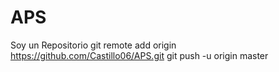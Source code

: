 # APS
Soy un Repositorio
git remote add origin https://github.com/Castillo06/APS.git
git push -u origin master
